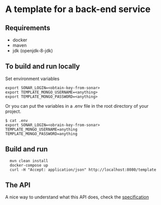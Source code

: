 # A template for a back-end service

## Requirements

- docker
- maven
- jdk (openjdk-8-jdk)

## To build and run locally

Set environment variables

```
export SONAR_LOGIN=<obtain-key-from-sonar>
export TEMPLATE_MONGO_USERNAME=<anything>
export TEMPLATE_MONGO_PASSWORD=<anything>
```

Or you can put the variables in a .env file in the root directory of your project.

```
$ cat .env
export SONAR_LOGIN=<obrain-key-from-sonar>
TEMPLATE_MONGO_USERNAME=anything
TEMPLATE_MONGO_PASSWORD=anything
```

## Build and run

```
  mvn clean install
  docker-compose up
  curl -H "Accept: application/json" http://localhost:8080/template
```

## The API

A nice way to understand what this API does, check the [specification](./src/main/resources/specification/a-backend-service.yaml)
